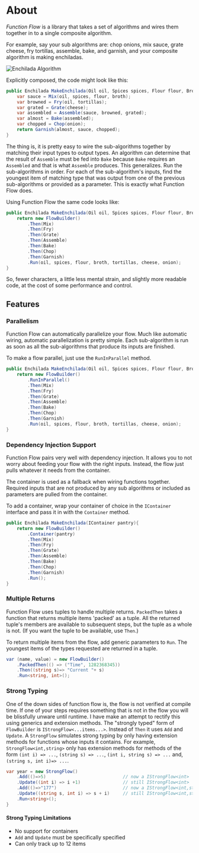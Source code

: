 # About

*Function Flow* is a library that takes a set of algorithms and wires them together in to a single composite algorithm. 

For example, say your sub algorithms are: chop onions, mix sauce, grate cheese, fry tortillas, assemble, bake, and garnish, and your composite algorithm is making enchiladas. 

![Enchilada Algorithm](https://raw.githubusercontent.com/Prototypist1/FunctionGraph/master/EnchiladaAlgorithm.png)

Explicitly composed, the code might look like this:

```C#
public Enchilada MakeEnchilada(Oil oil, Spices spices, Flour flour, Broth broth, Tortillas tortillas, Cheese cheese, Onion onion){
    var sauce = Mix(oil, spices, flour, broth);
    var browned = Fry(oil, tortillas);
    var grated = Grate(cheese);
    var assembled = Assemble(sauce, browned, grated);
    var almost = Bake(assembled);
    var chopped = Chop(onion);
    return Garnish(almost, sauce, chopped);
}
```

The thing is, it is pretty easy to wire the sub-algorithms together by matching their input types to output types. An algorithm can determine that the result of `Assemble` must be fed into `Bake` because `Bake` requires an `Assembled` and that is what `Assemble` produces. This generalizes. Run the sub-algorithms in order. For each of the sub-algorithm's inputs, find the youngest item of matching type that was output from one of the previous sub-algorithms or provided as a parameter. This is exactly what Function Flow does.

Using Function Flow the same code looks like:

```C#
public Enchilada MakeEnchilada(Oil oil, Spices spices, Flour flour, Broth broth, Tortillas tortillas, Cheese cheese, Onion onion){
    return new FlowBuilder()
        .Then(Mix)
        .Then(Fry)
        .Then(Grate)
        .Then(Assemble)
        .Then(Bake)
        .Then(Chop)
        .Then(Garnish)
        .Run(oil, spices, flour, broth, tortillas, cheese, onion);
}
```

So, fewer characters, a little less mental strain, and slightly more readable code, at the cost of some performance and control.

## Features

### Parallelism 

Function Flow can automatically parallelize your flow. Much like automatic wiring, automatic parallelization is pretty simple. Each sub-algorithm is run as soon as all the sub-algorithms that produce its inputs are finished.

To make a flow parallel, just use the `RunInParallel` method. 

```C#
public Enchilada MakeEnchilada(Oil oil, Spices spices, Flour flour, Broth broth, Tortillas tortillas, Cheese cheese, Onion onion){
    return new FlowBuilder()
        .RunInParallel()
        .Then(Mix)
        .Then(Fry)
        .Then(Grate)
        .Then(Assemble)
        .Then(Bake)
        .Then(Chop)
        .Then(Garnish)
        .Run(oil, spices, flour, broth, tortillas, cheese, onion);
}
```

### Dependency Injection Support

Function Flow pairs very well with dependency injection. It allows you to not worry about feeding your flow with the right inputs. Instead, the flow just pulls whatever it needs from the container. 

The container is used as a fallback when wiring functions together. Required inputs that are not produced by any sub algorithms or included as parameters are pulled from the container.

To add a container, wrap your container of choice in the `IContainer` interface and pass it in with the `Container` method.

```C#
public Enchilada MakeEnchilada(IContainer pantry){
    return new FlowBuilder()
        .Container(pantry)
        .Then(Mix)
        .Then(Fry)
        .Then(Grate)
        .Then(Assemble)
        .Then(Bake)
        .Then(Chop)
        .Then(Garnish)
        .Run();
}
```

### Multiple Returns

Function Flow uses tuples to handle multiple returns. `PackedThen` takes a function that returns multiple items 'packed' as a tuple. All the returned tuple's members are available to subsequent steps, but the tuple as a whole is not. (If you want the tuple to be available, use `Then`.) 

To return multiple items from the flow, add generic parameters to `Run`. The youngest items of the types requested are returned in a tuple.

```C#
var (name, value) = new FlowBuilder()
    .PackedThen(() => ("Time", 1282368345))
    .Then((string s)=> "Current "+ s)
    .Run<string, int>();
```
### Strong Typing

One of the down sides of function flow is, the flow is not verified at compile time. If one of your steps requires something that is not in the flow you will be blissfully unware until runtime. I have make an attempt to rectify this using generics and extension methods. The "strongly typed" form of `FlowBuilder` is `IStrongFlow<...items...>`. Instead of `Then` it uses `Add` and `Update`. A `StrongFlow` simulates strong typing by only having extension methods for functions whose inputs it contains. For example, `StrongFlow<int,string>` only has extension methods for methods of the form `(int i) => ...`, `(string s) => ...`, `(int i, string s) => ...` and, `(string s, int i)=> ...`.

```C#
var year = new StrongFlow()
    .Add(()=>5)                             // now a IStrongFlow<int>
    .Update((int i) => i +1)                // still IStrongFlow<int>
    .Add(()=>"177")                         // now a IStrongFlow<int,string>
    .Update((string s, int i) => s + i)     // still IStrongFlow<int,string>
    .Run<string>();
}
```

#### Strong Typing Limitations

- No support for containers
- `Add` and `Update` must be specifically specified
- Can only track up to 12 items


